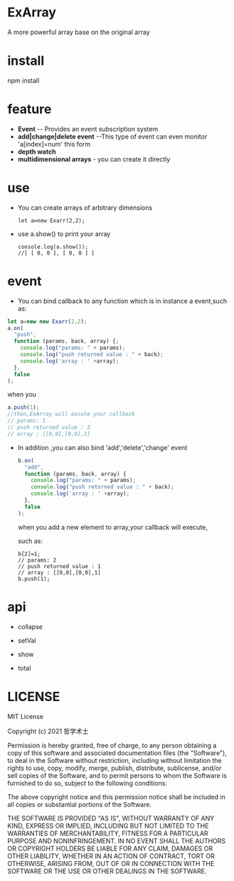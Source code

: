 # ExArray
A more powerful array base on the original array

# install

npm install



# feature

- **Event** -- Provides an event subscription system
- **add|change|delete event** --This type of event can even monitor 'a[index]=num' this form
- **depth watch**  
- **multidimensional arrays**  -  you can create it directly

# use

- You can create arrays of arbitrary dimensions

  ```
  let a=new Exarr(2,2);
  ```

- use a.show() to print your array

  ```
  console.log(a.show());
  //[ [ 0, 0 ], [ 0, 0 ] ]
  ```

  

# event

- You can bind callback to any function which is in instance a event,such as:

```javascript
let a=new new Exarr(2,2);
a.on(
  "push",
  function (params, back, array) {;
    console.log("params: " + params);
    console.log("push returned value : " + back);
    console.log('array : ' +array);
  },
  false
);


```

when you 

```javascript
a.push(1);
//then,ExArray will excute your callback
// params: 1
// push returned value : 3
// array : [[0,0],[0,0],1]
```

- In addition ,you can also bind 'add','delete','change' event

  ```javascript
  b.on(
    "add",
    function (params, back, array) {
      console.log("params: " + params);
      console.log("push returned value : " + back);
      console.log('array : ' +array);
    },
    false
  );
  ```

  when you add a new element to array,your callback will execute,

  such as:

  ```
  b[2]=1;
  // params: 2
  // push returned value : 1
  // array : [[0,0],[0,0],1]
  b.push(1);
  ```



# api

- collapse

- setVal

- show

- total

  





# LICENSE

MIT License

Copyright (c) 2021 哲学术士

Permission is hereby granted, free of charge, to any person obtaining a copy
of this software and associated documentation files (the "Software"), to deal
in the Software without restriction, including without limitation the rights
to use, copy, modify, merge, publish, distribute, sublicense, and/or sell
copies of the Software, and to permit persons to whom the Software is
furnished to do so, subject to the following conditions:

The above copyright notice and this permission notice shall be included in all
copies or substantial portions of the Software.

THE SOFTWARE IS PROVIDED "AS IS", WITHOUT WARRANTY OF ANY KIND, EXPRESS OR
IMPLIED, INCLUDING BUT NOT LIMITED TO THE WARRANTIES OF MERCHANTABILITY,
FITNESS FOR A PARTICULAR PURPOSE AND NONINFRINGEMENT. IN NO EVENT SHALL THE
AUTHORS OR COPYRIGHT HOLDERS BE LIABLE FOR ANY CLAIM, DAMAGES OR OTHER
LIABILITY, WHETHER IN AN ACTION OF CONTRACT, TORT OR OTHERWISE, ARISING FROM,
OUT OF OR IN CONNECTION WITH THE SOFTWARE OR THE USE OR OTHER DEALINGS IN THE
SOFTWARE.
